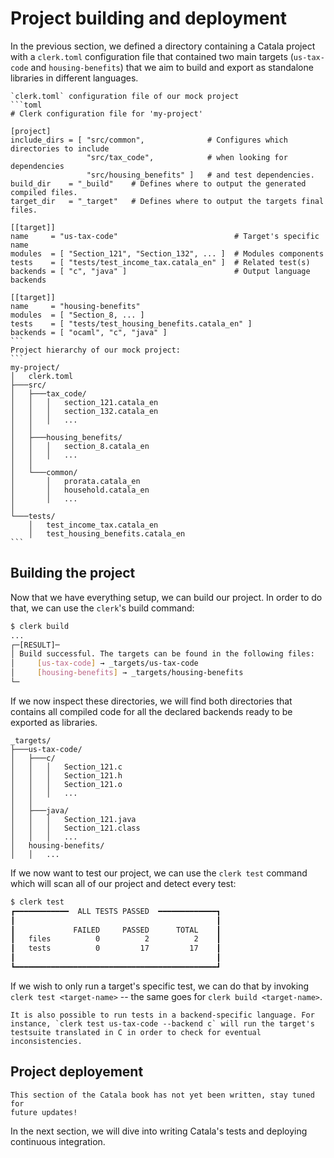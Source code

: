 # Project building and deployment

In the previous section, we defined a directory containing a Catala
project with a `clerk.toml` configuration file that contained two main
targets (`us-tax-code` and `housing-benefits`) that we aim to build
and export as standalone libraries in different languages.

~~~~~~admonish info collapsible=true title="Recap from previous section: `clerk.toml` configuration file and project hierarchy"
`clerk.toml` configuration file of our mock project
```toml
# Clerk configuration file for 'my-project'

[project]
include_dirs = [ "src/common",              # Configures which directories to include
                 "src/tax_code",            # when looking for dependencies
                 "src/housing_benefits" ]   # and test dependencies.
build_dir    = "_build"    # Defines where to output the generated compiled files.
target_dir   = "_target"   # Defines where to output the targets final files.

[[target]]
name     = "us-tax-code"                          # Target's specific name
modules  = [ "Section_121", "Section_132", ... ]  # Modules components
tests    = [ "tests/test_income_tax.catala_en" ]  # Related test(s)
backends = [ "c", "java" ]                        # Output language backends

[[target]]
name     = "housing-benefits"
modules  = [ "Section_8, ... ]
tests    = [ "tests/test_housing_benefits.catala_en" ]
backends = [ "ocaml", "c", "java" ]
```
Project hierarchy of our mock project:
```
my-project/
│   clerk.toml
├───src/
│   ├───tax_code/
│   │   │   section_121.catala_en
│   │   │   section_132.catala_en
│   │   │   ...
│   │
│   ├───housing_benefits/
│   │   │   section_8.catala_en
│   │   │   ...
│   │
│   └───common/
│       │   prorata.catala_en
│       │   household.catala_en
│       │   ...
│
└───tests/
    │   test_income_tax.catala_en
    │   test_housing_benefits.catala_en
```
~~~~~~


## Building the project

Now that we have everything setup, we can build our project. In order
to do that, we can use the `clerk`'s build command:

```bash
$ clerk build
...
┌─[RESULT]─
│ Build successful. The targets can be found in the following files:
│     [us-tax-code] → _targets/us-tax-code
│     [housing-benefits] → _targets/housing-benefits
└─
```

If we now inspect these directories, we will find both directories
that contains all compiled code for all the declared backends ready to
be exported as libraries.

<!-- TODO: package into static libraries and document it -->

```
_targets/
├───us-tax-code/
│   ├───c/
│   │   │   Section_121.c
│   │   │   Section_121.h
│   │   │   Section_121.o
│   │   │   ...
│   │
│   ├───java/
│   │   │   Section_121.java
│   │   │   Section_121.class
│   │   │   ...
│   housing-benefits/
│   │   ...
```

If we now want to test our project, we can use the `clerk test`
command which will scan all of our project and detect every test:

```bash
$ clerk test
┏━━━━━━━━━━━━  ALL TESTS PASSED  ━━━━━━━━━━━━━┓
┃                                             ┃
┃             FAILED     PASSED      TOTAL    ┃
┃   files          0          2          2    ┃
┃   tests          0         17         17    ┃
┃                                             ┃
┗━━━━━━━━━━━━━━━━━━━━━━━━━━━━━━━━━━━━━━━━━━━━━┛
```

If we wish to only run a target's specific test, we can do that by
invoking `clerk test <target-name>` -- the same goes for `clerk build
<target-name>`.

~~~~~~admonish info title="Backend testing"
It is also possible to run tests in a backend-specific language. For
instance, `clerk test us-tax-code --backend c` will run the target's
testsuite translated in C in order to check for eventual inconsistencies.
~~~~~~

## Project deployement

~~~admonish danger title="Work in progress"
This section of the Catala book has not yet been written, stay tuned for
future updates!
~~~

In the next section, we will dive into writing Catala's tests and
deploying continuous integration.
